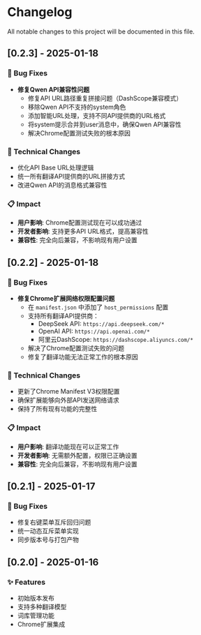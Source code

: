 # Changelog

All notable changes to this project will be documented in this file.

## [0.2.3] - 2025-01-18

### 🐛 Bug Fixes
- **修复Qwen API兼容性问题**
  - 修复API URL路径重复拼接问题（DashScope兼容模式）
  - 移除Qwen API不支持的system角色
  - 添加智能URL处理，支持不同API提供商的URL格式
  - 将system提示合并到user消息中，确保Qwen API兼容性
  - 解决Chrome配置测试失败的根本原因

### 🔧 Technical Changes
- 优化API Base URL处理逻辑
- 统一所有翻译API提供商的URL拼接方式
- 改进Qwen API的消息格式兼容性

### 📋 Impact
- **用户影响**: Chrome配置测试现在可以成功通过
- **开发者影响**: 支持更多API URL格式，提高兼容性
- **兼容性**: 完全向后兼容，不影响现有用户设置

## [0.2.2] - 2025-01-18

### 🐛 Bug Fixes
- **修复Chrome扩展网络权限配置问题**
  - 在 `manifest.json` 中添加了 `host_permissions` 配置
  - 支持所有翻译API提供商：
    - DeepSeek API: `https://api.deepseek.com/*`
    - OpenAI API: `https://api.openai.com/*`
    - 阿里云DashScope: `https://dashscope.aliyuncs.com/*`
  - 解决了Chrome配置测试失败的问题
  - 修复了翻译功能无法正常工作的根本原因

### 🔧 Technical Changes
- 更新了Chrome Manifest V3权限配置
- 确保扩展能够向外部API发送网络请求
- 保持了所有现有功能的完整性

### 📋 Impact
- **用户影响**: 翻译功能现在可以正常工作
- **开发者影响**: 无需额外配置，权限已正确设置
- **兼容性**: 完全向后兼容，不影响现有用户设置

## [0.2.1] - 2025-01-17

### 🐛 Bug Fixes
- 修复右键菜单互斥回归问题
- 统一动态互斥菜单实现
- 同步版本号与打包产物

## [0.2.0] - 2025-01-16

### ✨ Features
- 初始版本发布
- 支持多种翻译模型
- 词库管理功能
- Chrome扩展集成
